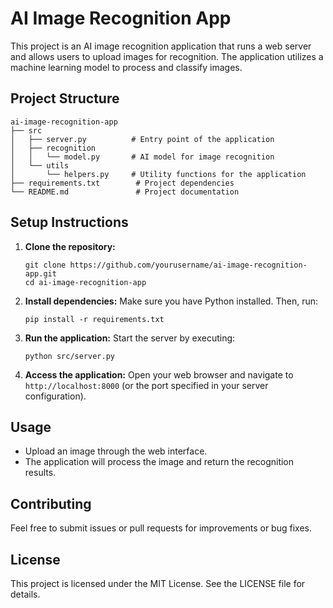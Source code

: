 # AI Image Recognition App

This project is an AI image recognition application that runs a web server and allows users to upload images for recognition. The application utilizes a machine learning model to process and classify images.

## Project Structure

```
ai-image-recognition-app
├── src
│   ├── server.py          # Entry point of the application
│   ├── recognition
│   │   └── model.py       # AI model for image recognition
│   └── utils
│       └── helpers.py     # Utility functions for the application
├── requirements.txt        # Project dependencies
└── README.md               # Project documentation
```

## Setup Instructions

1. **Clone the repository:**
   ```
   git clone https://github.com/yourusername/ai-image-recognition-app.git
   cd ai-image-recognition-app
   ```

2. **Install dependencies:**
   Make sure you have Python installed. Then, run:
   ```
   pip install -r requirements.txt
   ```

3. **Run the application:**
   Start the server by executing:
   ```
   python src/server.py
   ```

4. **Access the application:**
   Open your web browser and navigate to `http://localhost:8000` (or the port specified in your server configuration).

## Usage

- Upload an image through the web interface.
- The application will process the image and return the recognition results.

## Contributing

Feel free to submit issues or pull requests for improvements or bug fixes. 

## License

This project is licensed under the MIT License. See the LICENSE file for details.